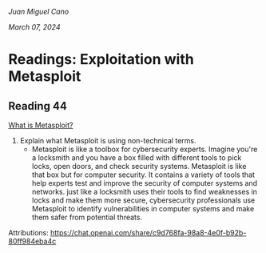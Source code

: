 *Juan Miguel Cano*

*March 07, 2024*

# Readings: Exploitation with Metasploit

## Reading 44
[What is Metasploit?](https://www.csoonline.com/article/3379117/what-is-metasploit-and-how-to-use-this-popular-hacking-tool.html)

1. Explain what Metasploit is using non-technical terms.
    - Metasploit is like a toolbox for cybersecurity experts. Imagine you're a locksmith and you have a box filled with different tools to pick locks, open doors, and check security systems. Metasploit is like that box but for computer security. It contains a variety of tools that help experts test and improve the security of computer systems and networks. just like a locksmith uses their tools to find weaknesses in locks and make them more secure, cybersecurity professionals use Metasploit to identify vulnerabilities in computer systems and make them safer from potential threats.

Attributions: https://chat.openai.com/share/c9d768fa-98a8-4e0f-b92b-80ff984eba4c